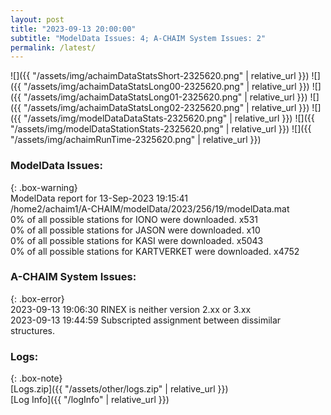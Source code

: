 ```yaml
---
layout: post
title: "2023-09-13 20:00:00"
subtitle: "ModelData Issues: 4; A-CHAIM System Issues: 2"
permalink: /latest/
---
```


![]({{ "/assets/img/achaimDataStatsShort-2325620.png" | relative_url }})
![]({{ "/assets/img/achaimDataStatsLong00-2325620.png" | relative_url }})
![]({{ "/assets/img/achaimDataStatsLong01-2325620.png" | relative_url }})
![]({{ "/assets/img/achaimDataStatsLong02-2325620.png" | relative_url }})
![]({{ "/assets/img/modelDataDataStats-2325620.png" | relative_url }})
![]({{ "/assets/img/modelDataStationStats-2325620.png" | relative_url }})
![]({{ "/assets/img/achaimRunTime-2325620.png" | relative_url }})


### ModelData Issues:  
  
{: .box-warning}  
 ModelData report for 13-Sep-2023 19:15:41   
 /home2/achaim1/A-CHAIM/modelData/2023/256/19/modelData.mat   
 0% of all possible stations for IONO were downloaded. x531   
 0% of all possible stations for JASON were downloaded. x10   
 0% of all possible stations for KASI were downloaded. x5043   
 0% of all possible stations for KARTVERKET were downloaded. x4752   
  
### A-CHAIM System Issues:  
  
{: .box-error}  
2023-09-13 19:06:30 RINEX is neither version 2.xx or 3.xx  
2023-09-13 19:44:59 Subscripted assignment between dissimilar structures.  

### Logs:  
  
{: .box-note}  
[Logs.zip]({{ "/assets/other/logs.zip" | relative_url }})  
[Log Info]({{ "/logInfo" | relative_url }})  
